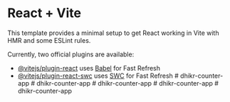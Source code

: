 # React + Vite

This template provides a minimal setup to get React working in Vite with HMR and some ESLint rules.

Currently, two official plugins are available:

- [@vitejs/plugin-react](https://github.com/vitejs/vite-plugin-react/blob/main/packages/plugin-react/README.md) uses [Babel](https://babeljs.io/) for Fast Refresh
- [@vitejs/plugin-react-swc](https://github.com/vitejs/vite-plugin-react-swc) uses [SWC](https://swc.rs/) for Fast Refresh
#   d h i k r - c o u n t e r - a p p  
 #   d h i k r - c o u n t e r - a p p  
 #   d h i k r - c o u n t e r - a p p  
 #   d h i k r - c o u n t e r - a p p  
 #   d h i k r - c o u n t e r - a p p  
 